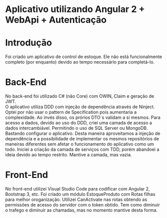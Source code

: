 # Aplicativo utilizando Angular 2 + WebApi + Autenticação 

# Introdução

Foi criado um aplicativo de control de estoque.
Ele não está funcionalmente completo (por enquanto) devido ao tempo necessário para completá-lo.


# Back-End

No back-end foi utilizado C# (não Core) com OWIN, Claim e geração de JWT.  
O aplicativo utiliza DDD com injeção de dependência através de Ninject. Optei por não usar o pattern de Specification pois aumentaria a complexidade. Ao invés disso, os prórios DTO´s validam a si mesmos.
Para acesso a dados, devido ao uso do DDD, criei uma camada de acesso a dados intercambiável. Permitindo o uso de SQL Server ou MongoDB. Bastando configurar o aplicativo. Desta maneira aproveitamos a injeção de dependência e a possibilidade de implementar os mesmos repositórios de maneiras diferentes sem afetar o funcionamento do aplicativo como um todo.
Iniciei a criação da camada de serviços com TDD, porém abandoei a ideia devido ao tempo restrito. Mantive a camada, mas vazia.

# Front-End

No front-end utilizei Visual Studio Code para codificar com Angular 2, Bootstrap 3, etc.
Foi criado um módulo EstoqueProduto com Rotas filhas para melhor oroganização.
Utilizei CanActivate nas rotas obtendo as permissões de acesso do servidor com o token obtido. Tem como diminuir o trafego e diminuir as chamadas, mas no momento mantive desta forma.


